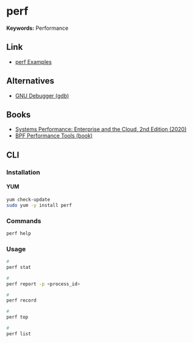 # perf

**Keywords:** Performance

## Link

- [perf Examples](http://www.brendangregg.com/perf.html)

## Alternatives

- [GNU Debugger (gdb)](/gnu/debugger.md)

## Books

- [Systems Performance: Enterprise and the Cloud, 2nd Edition (2020)](http://www.brendangregg.com/systems-performance-2nd-edition-book.html)
- [BPF Performance Tools (book)](http://www.brendangregg.com/bpf-performance-tools-book.html)

<!--
gperftools
-->

## CLI

### Installation

<!-- #### APT

```sh
https://github.com/torvalds/linux.git

tools/perf
``` -->

#### YUM

```sh
yum check-update
sudo yum -y install perf
```

### Commands

```sh
perf help
```

### Usage

```sh
#
perf stat

#
perf report -p <process_id>

#
perf record

#
perf top

#
perf list
```
